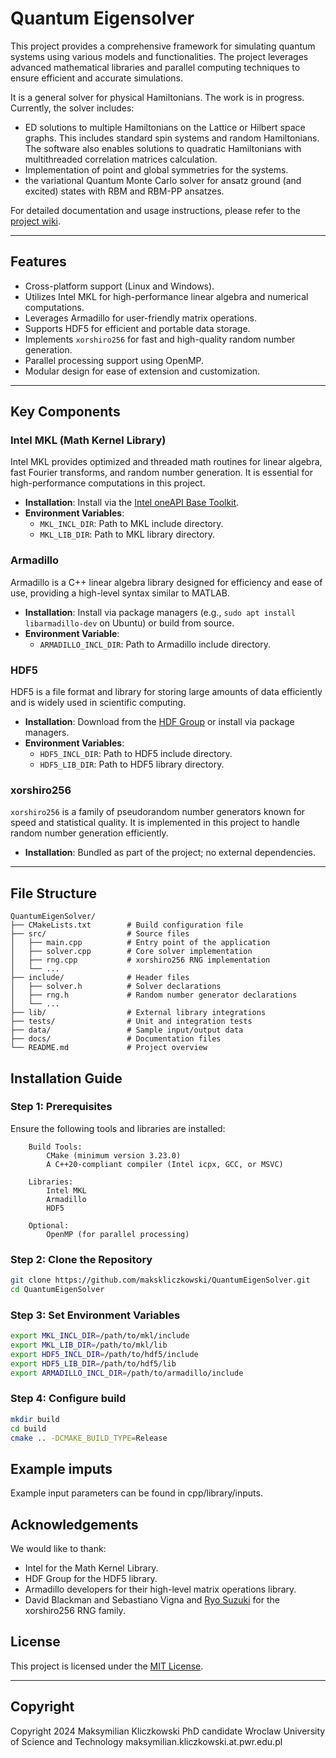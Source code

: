 

# Quantum Eigensolver

This project provides a comprehensive framework for simulating quantum systems using various models and functionalities. The project leverages advanced mathematical libraries and parallel computing techniques to ensure efficient and accurate simulations.

It is a general solver for physical Hamiltonians. The work is in progress. Currently, the solver includes:
- ED solutions to multiple Hamiltonians on the Lattice or Hilbert space graphs. This includes standard spin systems and random Hamiltonians. The software also enables solutions to quadratic Hamiltonians with multithreaded correlation matrices calculation.
- Implementation of point and global symmetries for the systems.
- the variational Quantum Monte Carlo solver for ansatz ground (and excited) states with RBM and RBM-PP ansatzes.

For detailed documentation and usage instructions, please refer to the [project wiki](https://github.com/makskliczkowski/QuantumEigenSolver/wiki).

---

## Features

- Cross-platform support (Linux and Windows).
- Utilizes Intel MKL for high-performance linear algebra and numerical computations.
- Leverages Armadillo for user-friendly matrix operations.
- Supports HDF5 for efficient and portable data storage.
- Implements `xorshiro256` for fast and high-quality random number generation.
- Parallel processing support using OpenMP.
- Modular design for ease of extension and customization.

---

## Key Components

### Intel MKL (Math Kernel Library)
Intel MKL provides optimized and threaded math routines for linear algebra, fast Fourier transforms, and random number generation. It is essential for high-performance computations in this project.

- **Installation**: Install via the [Intel oneAPI Base Toolkit](https://www.intel.com/content/www/us/en/developer/tools/oneapi/base-toolkit.html).
- **Environment Variables**:
  - `MKL_INCL_DIR`: Path to MKL include directory.
  - `MKL_LIB_DIR`: Path to MKL library directory.

### Armadillo
Armadillo is a C++ linear algebra library designed for efficiency and ease of use, providing a high-level syntax similar to MATLAB.

- **Installation**: Install via package managers (e.g., `sudo apt install libarmadillo-dev` on Ubuntu) or build from source.
- **Environment Variable**: 
  - `ARMADILLO_INCL_DIR`: Path to Armadillo include directory.

### HDF5
HDF5 is a file format and library for storing large amounts of data efficiently and is widely used in scientific computing.

- **Installation**: Download from the [HDF Group](https://www.hdfgroup.org/downloads/hdf5/) or install via package managers.
- **Environment Variables**:
  - `HDF5_INCL_DIR`: Path to HDF5 include directory.
  - `HDF5_LIB_DIR`: Path to HDF5 library directory.

### xorshiro256
`xorshiro256` is a family of pseudorandom number generators known for speed and statistical quality. It is implemented in this project to handle random number generation efficiently.

- **Installation**: Bundled as part of the project; no external dependencies.

---

## File Structure

```plaintext
QuantumEigenSolver/
├── CMakeLists.txt        # Build configuration file
├── src/                  # Source files
│   ├── main.cpp          # Entry point of the application
│   ├── solver.cpp        # Core solver implementation
│   ├── rng.cpp           # xorshiro256 RNG implementation
│   └── ...
├── include/              # Header files
│   ├── solver.h          # Solver declarations
│   ├── rng.h             # Random number generator declarations
│   └── ...
├── lib/                  # External library integrations
├── tests/                # Unit and integration tests
├── data/                 # Sample input/output data
├── docs/                 # Documentation files
└── README.md             # Project overview
```
## Installation Guide
### Step 1: Prerequisites

Ensure the following tools and libraries are installed:

```plaintext
    Build Tools:
        CMake (minimum version 3.23.0)
        A C++20-compliant compiler (Intel icpx, GCC, or MSVC)

    Libraries:
        Intel MKL
        Armadillo
        HDF5

    Optional:
        OpenMP (for parallel processing)
```

### Step 2: Clone the Repository

```bash
git clone https://github.com/makskliczkowski/QuantumEigenSolver.git
cd QuantumEigenSolver
```
### Step 3: Set Environment Variables
```bash
export MKL_INCL_DIR=/path/to/mkl/include
export MKL_LIB_DIR=/path/to/mkl/lib
export HDF5_INCL_DIR=/path/to/hdf5/include
export HDF5_LIB_DIR=/path/to/hdf5/lib
export ARMADILLO_INCL_DIR=/path/to/armadillo/include
```

### Step 4: Configure build
```bash
mkdir build
cd build
cmake .. -DCMAKE_BUILD_TYPE=Release
```

## Example imputs 
Example input parameters can be found in cpp/library/inputs.

## Acknowledgements
We would like to thank:
- Intel for the Math Kernel Library.
- HDF Group for the HDF5 library.
- Armadillo developers for their high-level matrix operations library.
- David Blackman and Sebastiano Vigna and [Ryo Suzuki](https://github.com/Reputeless/Xoshiro-cpp) for the xorshiro256 RNG family.

## License

This project is licensed under the [MIT License](LICENSE.md).

---

## Copyright

Copyright 2024
Maksymilian Kliczkowski
PhD candidate
Wroclaw University of Science and Technology
maksymilian.kliczkowski.at.pwr.edu.pl 

